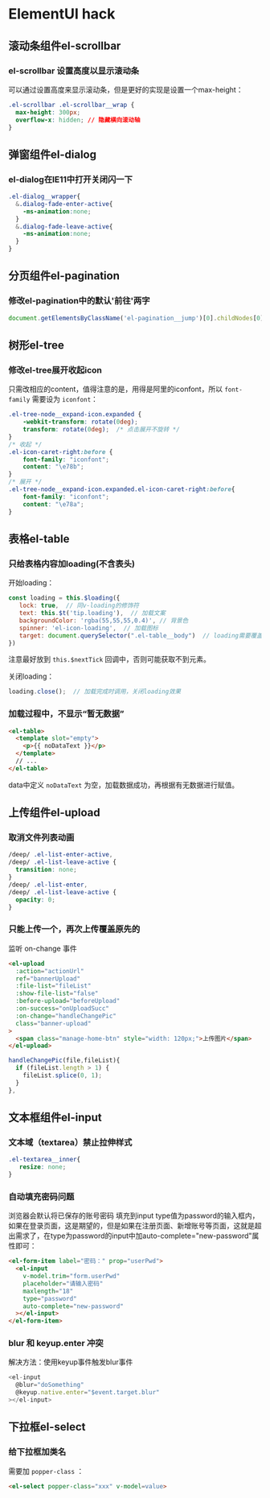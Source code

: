 # ElementUI hack
## 滚动条组件el-scrollbar
### el-scrollbar 设置高度以显示滚动条
可以通过设置高度来显示滚动条，但是更好的实现是设置一个max-height：
```css
.el-scrollbar .el-scrollbar__wrap {
  max-height: 300px;
  overflow-x: hidden; // 隐藏横向滚动轴
}
```


## 弹窗组件el-dialog
### el-dialog在IE11中打开关闭闪一下
```css
.el-dialog__wrapper{
  &.dialog-fade-enter-active{
    -ms-animation:none;
  }
  &.dialog-fade-leave-active{
    -ms-animation:none;
  }
}
```


## 分页组件el-pagination
### 修改el-pagination中的默认'前往'两字
```js
document.getElementsByClassName('el-pagination__jump')[0].childNodes[0].nodeValue = '跳至';
```


## 树形el-tree
### 修改el-tree展开收起icon
只需改相应的content，值得注意的是，用得是阿里的iconfont，所以 `font-family` 需要设为 `iconfont`：
```css
.el-tree-node__expand-icon.expanded {
    -webkit-transform: rotate(0deg);
    transform: rotate(0deg);  /* 点击展开不旋转 */
}
/* 收起 */
.el-icon-caret-right:before {
    font-family: "iconfont";
    content: "\e78b";
}
/* 展开 */
.el-tree-node__expand-icon.expanded.el-icon-caret-right:before{
    font-family: "iconfont";
    content: "\e78a";
}
```


## 表格el-table
### 只给表格内容加loading(不含表头)
开始loading：
```js
const loading = this.$loading({
   lock: true,  // 同v-loading的修饰符
   text: this.$t('tip.loading'),  // 加载文案
   backgroundColor: 'rgba(55,55,55,0.4)', // 背景色
   spinner: 'el-icon-loading',  // 加载图标
   target: document.querySelector(".el-table__body")  // loading需要覆盖的DOM节点，默认为body
})
```
注意最好放到 `this.$nextTick` 回调中，否则可能获取不到元素。

关闭loading：
```js
loading.close();  // 加载完成时调用，关闭loading效果
```

### 加载过程中，不显示“暂无数据”
```html
<el-table>
  <template slot="empty">
    <p>{{ noDataText }}</p>
  </template>
  // ...
</el-table>
```
data中定义 `noDataText` 为空，加载数据成功，再根据有无数据进行赋值。


## 上传组件el-upload
### 取消文件列表动画
```css
/deep/ .el-list-enter-active,
/deep/ .el-list-leave-active {
  transition: none;
}
/deep/ .el-list-enter,
/deep/ .el-list-leave-active {
  opacity: 0;
}
```

### 只能上传一个，再次上传覆盖原先的
监听 on-change 事件
```html
<el-upload
  :action="actionUrl"
  ref="bannerUpload"
  :file-list="fileList"
  :show-file-list="false"
  :before-upload="beforeUpload"
  :on-success="onUploadSucc"
  :on-change="handleChangePic"
  class="banner-upload"
>
  <span class="manage-home-btn" style="width: 120px;">上传图片</span>
</el-upload>
```

```js
handleChangePic(file,fileList){
  if (fileList.length > 1) {
    fileList.splice(0, 1);
  }
},
````


## 文本框组件el-input
### 文本域（textarea）禁止拉伸样式
```css
.el-textarea__inner{
   resize: none;
}
```

### 自动填充密码问题
浏览器会默认将已保存的账号密码 填充到input type值为password的输入框内，如果在登录页面，这是期望的，但是如果在注册页面、新增账号等页面，这就是超出需求了，在type为password的input中加auto-complete="new-password"属性即可：
```html
<el-form-item label="密码：" prop="userPwd">
  <el-input
    v-model.trim="form.userPwd"
    placeholder="请输入密码"
    maxlength="18"
    type="password"
    auto-complete="new-password"
  ></el-input>
</el-form-item>
```

### blur 和 keyup.enter 冲突
解决方法：使用keyup事件触发blur事件
```js
<el-input
  @blur="doSomething"
  @keyup.native.enter="$event.target.blur"
></el-input>
```


## 下拉框el-select
### 给下拉框加类名
需要加 `popper-class` ：
```html
<el-select popper-class="xxx" v-model=value>
```
